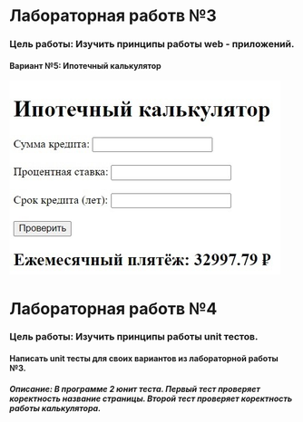 # Лабораторная работв №3
### Цель работы: Изучить принципы работы web - приложений.
#### Вариант №5: Ипотечный калькулятор
![Image alt](https://github.com/Djacsal/LB3-4/blob/main/CMSXzU2kmM8.jpg)

# Лабораторная работв №4
### Цель работы: Изучить принципы работы unit тестов.
#### Написать unit тесты для своих вариантов из лабораторной работы №3.
##### Описание: В программе 2 юнит теста. Первый тест проверяет коректность название страницы. Второй тест проверяет коректность работы калькулятора.
